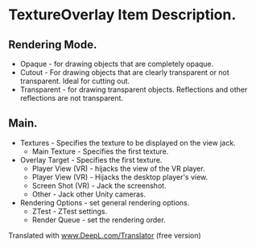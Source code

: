 # TextureOverlay Item Description.
## Rendering Mode.
* Opaque - for drawing objects that are completely opaque.
* Cutout - For drawing objects that are clearly transparent or not transparent. Ideal for cutting out.
* Transparent - for drawing transparent objects. Reflections and other reflections are not transparent.
## Main.
* Textures - Specifies the texture to be displayed on the view jack.
    * Main Texture - Specifies the first texture.
* Overlay Target - Specifies the first texture.
    * Player View (VR) - hijacks the view of the VR player.
    * Player View (VR) - Hijacks the desktop player's view.
    * Screen Shot (VR) - Jack the screenshot.
    * Other - Jack other Unity cameras.
* Rendering Options - set general rendering options.
    * ZTest - ZTest settings.
    * Render Queue - set the rendering order.

Translated with www.DeepL.com/Translator (free version)